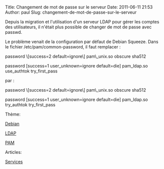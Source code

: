 Title: Changement de mot de passe sur le serveur
Date: 2011-06-11 21:53
Author: paul
Slug: changement-de-mot-de-passe-sur-le-serveur

<div
class="field field-name-body field-type-text-with-summary field-label-hidden">

<div class="field-items">

<div class="field-item even">

Depuis la migration et l'utilisation d'un serveur LDAP pour gérer les
comptes des utilisateurs, il n'était plus possible de changer de mot de
passe avec passwd.

</p>
Le problème venait de la configuration par défaut de Debian Squeeze.
Dans le fichier /etc/pam/common-password, il faut remplacer :

</p>
password \[success=2 default=ignore\] pam\_unix.so obscure sha512  

password \[success=1 user\_unknown=ignore default=die\] pam\_ldap.so
use\_authtok try\_first\_pass  
</code>

</p>
par :

</p>
password \[success=2 default=ignore\] pam\_unix.so obscure sha512  

password \[success=1 user\_unknown=ignore default=die\] pam\_ldap.so
try\_authtok try\_first\_pass  
</code>

</p>
<p>

</div>

</div>

</div>

<div
class="field field-name-taxonomy-vocabulary-3 field-type-taxonomy-term-reference field-label-above">

<div class="field-label">

Thème: 

</div>

<div class="field-items">

<div class="field-item even">

[Debian](https://www.ezvan.fr/taxonomy/term/27)

</div>

<div class="field-item odd">

[LDAP](https://www.ezvan.fr/taxonomy/term/29)

</div>

<div class="field-item even">

[PAM](https://www.ezvan.fr/taxonomy/term/30)

</div>

</div>

</div>

<div
class="field field-name-taxonomy-vocabulary-2 field-type-taxonomy-term-reference field-label-above">

<div class="field-label">

Articles: 

</div>

<div class="field-items">

<div class="field-item even">

[Services](https://www.ezvan.fr/taxonomy/term/8)

</div>

</div>

</div>

</p>

